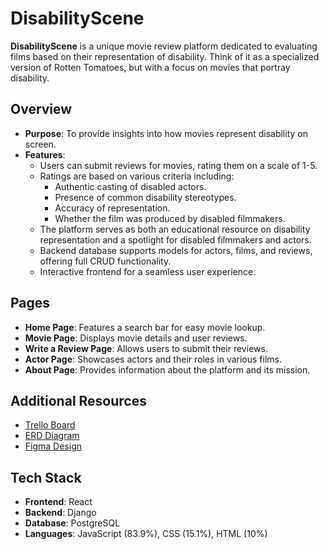 # DisabilityScene

**DisabilityScene** is a unique movie review platform dedicated to evaluating films based on their representation of disability. Think of it as a specialized version of Rotten Tomatoes, but with a focus on movies that portray disability.

## Overview

- **Purpose**: To provide insights into how movies represent disability on screen.
- **Features**:
  - Users can submit reviews for movies, rating them on a scale of 1-5.
  - Ratings are based on various criteria including:
    - Authentic casting of disabled actors.
    - Presence of common disability stereotypes.
    - Accuracy of representation.
    - Whether the film was produced by disabled filmmakers.
  - The platform serves as both an educational resource on disability representation and a spotlight for disabled filmmakers and actors.
  - Backend database supports models for actors, films, and reviews, offering full CRUD functionality.
  - Interactive frontend for a seamless user experience.

## Pages

- **Home Page**: Features a search bar for easy movie lookup.
- **Movie Page**: Displays movie details and user reviews.
- **Write a Review Page**: Allows users to submit their reviews.
- **Actor Page**: Showcases actors and their roles in various films.
- **About Page**: Provides information about the platform and its mission.

## Additional Resources

- [Trello Board](https://trello.com/invite/bxzqufgvtatti5f0d2204f06dc4397009682dbc919689c4604f70disabilityseen)
- [ERD Diagram](https://lucid.app/lucidchart/04ccce81b2384ab1b580275cd1809ea2/edit)
- [Figma Design](https://www.figma.com/file/nd6cktcufluu5chgszbtv9/disabilityseen)

## Tech Stack

- **Frontend**: React
- **Backend**: Django
- **Database**: PostgreSQL
- **Languages**: JavaScript (83.9%), CSS (15.1%), HTML (10%)
